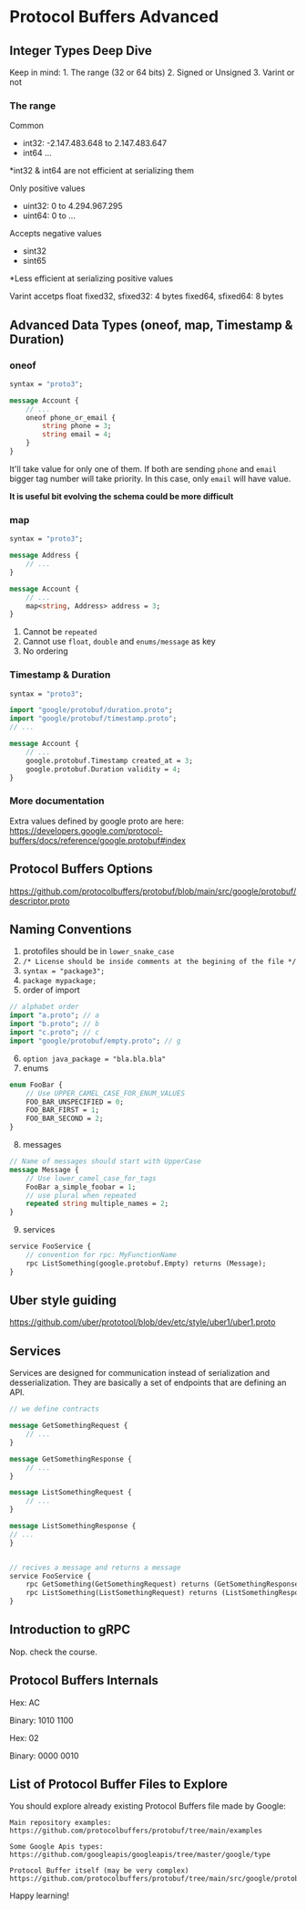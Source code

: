 # Protocol Buffers Advanced

## Integer Types Deep Dive

Keep in mind:
    1. The range (32 or 64 bits)
    2. Signed or Unsigned
    3. Varint or not

### The range

Common
* int32: -2.147.483.648 to 2.147.483.647
* int64 ...

*int32 & int64 are not efficient at serializing them

Only positive values
* uint32: 0 to 4.294.967.295
* uint64: 0 to ...

Accepts negative values
* sint32
* sint65

*Less efficient at serializing positive values

Varint accetps float
fixed32, sfixed32: 4 bytes
fixed64, sfixed64: 8 bytes

## Advanced Data Types (oneof, map, Timestamp & Duration)

### oneof

```protobuf
syntax = "proto3";

message Account {
    // ...
    oneof phone_or_email {
        string phone = 3;
        string email = 4;
    }
}
```

It'll take value for only one of them. If both are sending `phone` and `email` bigger tag number will take priority. In this case, only `email` will have value.

**It is useful bit evolving the schema could be more difficult**

### map

```protobuf
syntax = "proto3";

message Address {
    // ...
}

message Account {
    // ...
    map<string, Address> address = 3;
}
```

1. Cannot be `repeated`
2. Cannot use `float`, `double` and `enums/message` as key
3. No ordering

### Timestamp & Duration

```protobuf
syntax = "proto3";

import "google/protobuf/duration.proto";
import "google/protobuf/timestamp.proto";
// ...

message Account {
    // ...
    google.protobuf.Timestamp created_at = 3;
    google.protobuf.Duration validity = 4;
}
```

### More documentation

Extra values defined by google proto are here:
https://developers.google.com/protocol-buffers/docs/reference/google.protobuf#index

## Protocol Buffers Options

https://github.com/protocolbuffers/protobuf/blob/main/src/google/protobuf/descriptor.proto

## Naming Conventions

1. protofiles should be in `lower_snake_case`
2. `/* License should be inside comments at the begining of the file */`
3. `syntax = "package3";`
4. `package mypackage;`
5. order of import
```protobuf 
// alphabet order
import "a.proto"; // a
import "b.proto"; // b
import "c.proto"; // c
import "google/protobuf/empty.proto"; // g
```
6. `option java_package = "bla.bla.bla"`
7. enums
```protobuf
enum FooBar {
    // Use UPPER_CAMEL_CASE_FOR_ENUM_VALUES
    FOO_BAR_UNSPECIFIED = 0;
    FOO_BAR_FIRST = 1;
    FOO_BAR_SECOND = 2;
}
```
8. messages
```protobuf
// Name of messages should start with UpperCase
message Message {
    // Use lower_camel_case_for_tags
    FooBar a_simple_foobar = 1;
    // use plural when repeated
    repeated string multiple_names = 2;
}
```
9. services
```protobuf
service FooService {
    // convention for rpc: MyFunctionName
    rpc ListSomething(google.protobuf.Empty) returns (Message);
}
```

## Uber style guiding

https://github.com/uber/prototool/blob/dev/etc/style/uber1/uber1.proto

## Services

Services are designed for communication instead of serialization and desserialization. They are basically a set of endpoints that are defining an API.

```protobuf
// we define contracts

message GetSomethingRequest {
    // ...
}

message GetSomethingResponse {
    // ...
}

message ListSomethingRequest {
    // ...
}

message ListSomethingResponse {
// ...
}


// recives a message and returns a message
service FooService {
    rpc GetSomething(GetSomethingRequest) returns (GetSomethingResponse);
    rpc ListSomething(ListSomethingRequest) returns (ListSomethingResponse);
}
```

## Introduction to gRPC

Nop. check the course.

## Protocol Buffers Internals

Hex: AC 

Binary: 1010 1100

Hex: 02

Binary: 0000 0010

## List of Protocol Buffer Files to Explore

You should explore already existing Protocol Buffers file made by Google:

    Main repository examples: https://github.com/protocolbuffers/protobuf/tree/main/examples

    Some Google Apis types: https://github.com/googleapis/googleapis/tree/master/google/type

    Protocol Buffer itself (may be very complex) https://github.com/protocolbuffers/protobuf/tree/main/src/google/protobuf

Happy learning!